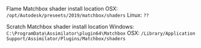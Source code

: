 

Flame Matchbox shader install location
OSX: `/opt/Autodesk/preseets/2019/matchbox/shaders`
Linux: `??`

Scratch Matchbox shader install location
Windows: `C:\ProgramData\Assimilator\plugin64\Matchbox`
OSX: `/Library/Application Support/Assimilator/Plugins/Matchbox/shaders`
